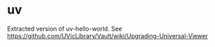 # uv
Extracted version of uv-hello-world. See https://github.com/UVicLibrary/Vault/wiki/Upgrading-Universal-Viewer
